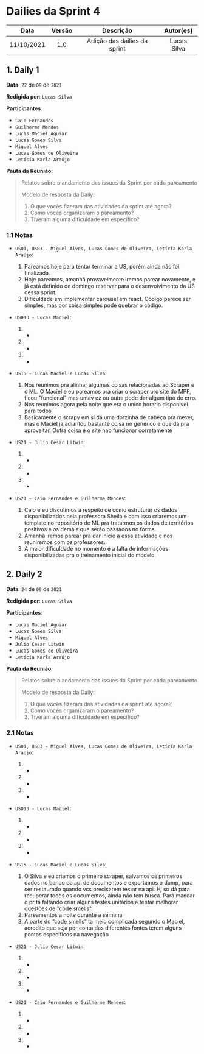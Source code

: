 # Dailies da Sprint 4

|    Data    | Versão |         Descrição         |           Autor(es)           |
| :--------: | :----: | :-----------------------: | :---------------------------: |
| 11/10/2021 |  1.0   | Adição das dailies da sprint | Lucas Silva |

## 1. Daily 1

**Data**: ```22``` de ```09``` de ```2021```

**Redigida por**: ```Lucas Silva```

**Participantes**:

* ```Caio Fernandes```
* ```Guilherme Mendes```
* ```Lucas Maciel Aguiar```
* ```Lucas Gomes Silva```
* ```Miguel Alves```
* ```Lucas Gomes de Oliveira```
* ```Letícia Karla Araújo```

**Pauta da Reunião**:

> Relatos sobre o andamento das issues da Sprint por cada pareamento
>
> Modelo de resposta da Daily:
>
> 1. O que vocês fizeram das atividades da sprint até agora?
> 2. Como vocês organizaram o pareamento?
> 3. Tiveram alguma dificuldade em específico?

### 1.1 Notas

* ```US01, US03 - Miguel Alves, Lucas Gomes de Oliveira, Letícia Karla Araújo```:
  1. Pareamos hoje para tentar terminar a US, porém ainda não foi finalizada.
  2. Hoje pareamos, amanhã provavelmente iremos parear novamente, e já está definido de domingo reservar para o desenvolvimento da US dessa sprint.
  3. Dificuldade em implementar carousel em react. Código parece ser simples, mas por coisa simples pode quebrar o código.

* ```US013 - Lucas Maciel```:
  1. *
  2. *
  3. *

* ```US15 - Lucas Maciel e Lucas Silva```:
  1. Nos reunimos pra alinhar algumas coisas relacionadas ao Scraper e o ML. O Maciel e eu pareamos pra criar o scraper pro site do MPF, ficou "funcional" mas umav ez ou outra pode dar algum tipo de erro.
  2. Nos reunimos agora pela noite que era o unico horario disponivel para todos
  3. Basicamente o scrapy em si dá uma dorzinha de cabeça pra mexer, mas o Maciel ja adiantou bastante coisa no genérico e que dá pra aproveitar. Outra coisa é o site nao funcionar corretamente

* ```US21 - Julio Cesar Litwin```:
  1. *
  2. *
  3. *

* ```US21 - Caio Fernandes e Guilherme Mendes```:
  1. Caio e eu discutimos a respeito de como estruturar os dados disponibilizados pela professora Sheila e com isso criaremos um template no repositório de ML pra tratarmos os dados de territórios positivos e os demais que serão passados no forms.
  2. Amanhã iremos parear pra dar início a essa atividade e nos reuniremos com os professores.
  3. A maior dificuldade no momento é a falta de informações disponibilizadas pra o treinamento inicial do modelo.

## 2. Daily 2

**Data**: ```24``` de ```09``` de ```2021```

**Redigida por**: ```Lucas Silva```

**Participantes**:

* ```Lucas Maciel Aguiar```
* ```Lucas Gomes Silva```
* ```Miguel Alves```
* ```Julio Cesar Litwin```
* ```Lucas Gomes de Oliveira```
* ```Letícia Karla Araújo```

**Pauta da Reunião**:

> Relatos sobre o andamento das issues da Sprint por cada pareamento
>
> Modelo de resposta da Daily:
>
> 1. O que vocês fizeram das atividades da sprint até agora?
> 2. Como vocês organizaram o pareamento?
> 3. Tiveram alguma dificuldade em específico?

### 2.1 Notas

* ```US01, US03 - Miguel Alves, Lucas Gomes de Oliveira, Letícia Karla Araújo```:
  1. *
  2. *
  3. *

* ```US013 - Lucas Maciel```:
  1. *
  2. *
  3. *

* ```US15 - Lucas Maciel e Lucas Silva```:
  1. O Silva e eu criamos o primeiro scraper, salvamos os primeiros dados no banco da api de documentos e exportamos o dump, para ser restaurado quando vcs precisarem testar na api. Hj só dá para recuperar todos os documentos, ainda não tem busca. Para mandar o pr tá faltando criar alguns testes unitários e tentar melhorar questões de "code smells". 
  2. Pareamentos a noite durante a semana
  3. A parte do “code smells” ta meio complicada segundo o Maciel, acredito que seja por conta das diferentes fontes terem alguns pontos específicos na navegação

* ```US21 - Julio Cesar Litwin```:
  1. *
  2. *
  3. *

* ```US21 - Caio Fernandes e Guilherme Mendes```:
  1. *
  2. *
  3. *